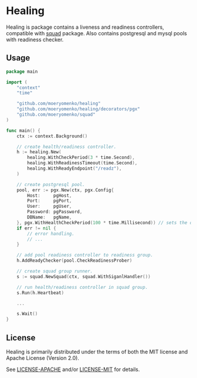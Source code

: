 # Healing

Healing is package contains a liveness and readiness controllers, compatible with
[squad](http://github.com/moeryomenko/squad) package. Also contains postgresql and mysql pools with readiness checker.

## Usage

```go
package main

import (
	"context"
	"time"

	"github.com/moeryomenko/healing"
	"github.com/moeryomenko/healing/decorators/pgx"
	"github.com/moeryomenko/squad"
)

func main() {
	ctx := context.Background()

	// create health/readiness controller.
	h := healing.New(
		healing.WithCheckPeriod(3 * time.Second),
		healing.WithReadinessTimeout(time.Second),
		healing.WithReadyEndpoint("/readz"),
	)

	// create postgresql pool.
	pool, err := pgx.New(ctx, pgx.Config{
		Host:     pgHost,
		Port:     pgPort,
		User:     pgUser,
		Password: pgPassword,
		DBName:   pgName,
	}, pgx.WithHealthCheckPeriod(100 * time.Millisecond)) // sets the duration between checks of the health of idle conn.
	if err != nil {
		// error handling.
		// ...
	}

	// add pool readiness controller to readiness group.
	h.AddReadyChecker(pool.CheckReadinessProber)

	// create squad group runner.
	s := squad.NewSquad(ctx, squad.WithSiganlHandler())

	// run health/readiness controller in squad group.
	s.Run(h.Heartbeat)

	...

	s.Wait()
}
```

## License

Healing is primarily distributed under the terms of both the MIT license and Apache License (Version 2.0).

See [LICENSE-APACHE](LICENSE-APACHE) and/or [LICENSE-MIT](LICENSE-MIT) for details.
